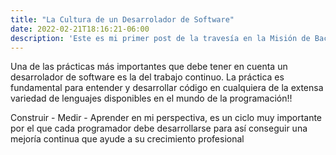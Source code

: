 ```yaml
---
title: "La Cultura de un Desarrolador de Software"
date: 2022-02-21T18:16:21-06:00
description: 'Este es mi primer post de la travesía en la Misión de Backend con Node JS de Launch X.'
---
```


Una de las prácticas más importantes que debe tener en cuenta un desarrolador de software es la del trabajo continuo. 
La práctica es fundamental para entender y desarrollar código en cualquiera de la extensa variedad de lenguajes disponibles en el mundo de la programación!!

Construir - Medir - Aprender en mi perspectiva, es un ciclo muy importante por el que cada programador debe desarrollarse para así conseguir una mejoría continua que ayude a su crecimiento profesional
